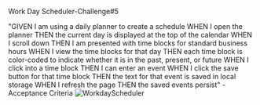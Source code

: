 Work Day Scheduler-Challenge#5

"GIVEN I am using a daily planner to create a schedule
WHEN I open the planner
THEN the current day is displayed at the top of the calendar
WHEN I scroll down
THEN I am presented with time blocks for standard business hours
WHEN I view the time blocks for that day
THEN each time block is color-coded to indicate whether it is in the past, present, or future
WHEN I click into a time block
THEN I can enter an event
WHEN I click the save button for that time block
THEN the text for that event is saved in local storage
WHEN I refresh the page
THEN the saved events persist" -Acceptance Criteria
![WorkdayScheduler](https://user-images.githubusercontent.com/114043890/221094823-12a2188f-2280-4245-8514-513f950c0944.png)
